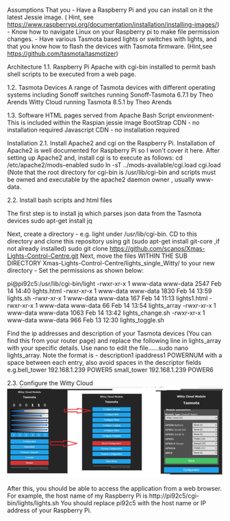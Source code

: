 Assumptions That you - Have a Raspberry Pi and you can install on it the latest Jessie image.
( Hint, see https://www.raspberrypi.org/documentation/installation/installing-images/) - 
Know how to navigate Linux on your Raspberry pi to make file permission changes. - 
Have various Tasmota based lights or switches with lights, and that you know how to flash the devices with Tasmota firmware. 
(Hint,see https://github.com/tasmota/tasmotizer)

Architecture
1.1. Raspberry Pi Apache with cgi-bin installed to permit bash shell scripts to be executed from a web page.

1.2. Tasmota Devices A range of Tasmota devices with different operating systems including Sonoff switches running Sonoff-Tasmota 6.7.1 
by Theo Arends Witty Cloud running Tasmota 8.5.1 by Theo Arends

1.3. Software HTML pages served from Apache Bash Script environment- This is included within the Raspian jessie image BootStrap CDN - 
no installation required Javascript CDN - no installation required

Installation
2.1. Install Apache2 and cgi on the Raspberry Pi. Installation of Apache2 is well documented for Raspberry Pi so I won't cover it here. 
After setting up Apache2 and, install cgi is to execute as follows: cd /etc/apache2/mods-enabled sudo ln -sT ../mods-available/cgi.load cgi.load 
(Note that the root directory for cgi-bin is /usr/lib/cgi-bin and scripts must be owned and executable by the apache2 daemon owner , usually www-data.

2.2. Install bash scripts and html files

The first step is to install jq which parses json data from the Tasmota devices sudo apt-get install jq

Next, create a directory - e.g. light under /usr/lib/cgi-bin. CD to this directory and clone this repository using git (sudo apt-get install git-core ,if not already installed) 
sudo git clone https://github.com/scanos/Xmas-Lights-Control-Centre.git Next, move the files WITHIN THE SUB DIRECTORY Xmas-Lights-Control-Centre/lights_single_Witty/
to your new directory - Set the permissions as shown below:

pi@pi92c5:/usr/lib/cgi-bin/light
-rwxr-xr-x 1 www-data www-data 2547 Feb 14 14:40 lights.html
-rwxr-xr-x 1 www-data www-data 1830 Feb 14 13:59 lights.sh
-rwxr-xr-x 1 www-data www-data  167 Feb 14 11:13 lights1.html
-rwxr-xr-x 1 www-data www-data   66 Feb 14 13:54 lights_array
-rwxr-xr-x 1 www-data www-data 1063 Feb 14 13:42 lights_change.sh
-rwxr-xr-x 1 www-data www-data  966 Feb 13 12:30 lights_toggle.sh

Find the ip addresses and description of your Tasmota devices (You can find this from your router page) and replace the following line 
in lights_array with your specific details. Use nano to edit the file......sudo nano lights_array. 
Note the format is - description1 ipaddress1 POWERNUM with a space between each entry, 
also avoid spaces in the descriptor fields e.g.bell_tower 192.168.1.239 POWER5 small_tower 192.168.1.239 POWER6

2.3. Configure the Witty Cloud
![Configuring Witty](https://github.com/scanos/Xmas-Lights-Control-Centre/blob/main/witty_config.png)




After this, you should be able to access the application from a web browser. For example, the host name of my Raspberry Pi is http://pi92c5/cgi-bin/lights/lights.sh 
You should replace pi92c5 with the host name or IP address of your Raspberry Pi.
